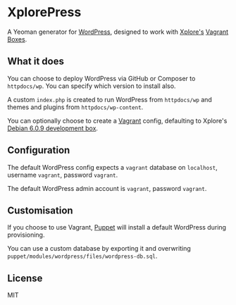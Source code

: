 # XplorePress

A Yeoman generator for [WordPress](http://wordpress.org/), designed to work with [Xplore's](http://www.xplore.net/) [Vagrant Boxes](https://vagrantcloud.com/xplore/).

## What it does

You can choose to deploy WordPress via GitHub or Composer to `httpdocs/wp`.  You can specify which version to install also.

A custom `index.php` is created to run WordPress from `httpdocs/wp` and themes and plugins from `httpdocs/wp-content`.

You can optionally choose to create a [Vagrant](http://www.vagrantup.com/) config, defaulting to Xplore's [Debian 6.0.9 development box](https://vagrantcloud.com/xplore/debian-6.0.9).

## Configuration

The default WordPress config expects a `vagrant` database on `localhost`, username `vagrant`, password `vagrant`.

The default WordPress admin account is `vagrant`, password `vagrant`.

## Customisation

If you choose to use Vagrant, [Puppet](http://puppetlabs.com/) will install a default WordPress during provisioning.

You can use a custom database by exporting it and overwriting `puppet/modules/wordpress/files/wordpress-db.sql`.

## License

MIT
